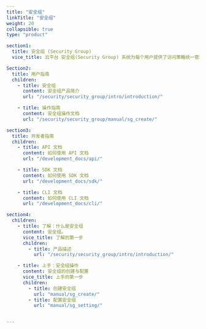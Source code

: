 ```yaml
---
title: "安全组"
linkTitle: "安全组"
weight: 20
collapsible: true
type: "product"

section1:
  title: 安全组 (Security Group)
  vice_title: 云平台 安全组(Security Group) 系统为每个用户提供了访问策略统一管理功能，您可以通过安全组管理网络中上行、下行端口访问策略，并且对策略进行备份和回滚。

Section2:
  title: 用户指南
  children:
    - title: 安全组
      content: 安全组产品简介
      url: "/security/security_group/intro/introduction/"

    - title: 操作指南
      content: 安全组操作文档
      url: "/security/security_group/manual/sg_create/"

section3:
  title: 开发者指南
  children:
    - title: API 文档
      content: 如何使用 API 文档
      url: "/development_docs/api/"

    - title: SDK 文档
      content: 如何使用 SDK 文档
      url: "/development_docs/sdk/"

    - title: CLI 文档
      content: 如何使用 CLI 文档
      url: "/development_docs/cli/"

section4:
  children:
    - title: 了解：什么是安全组
      content: 安全组。
      vice_title: 了解的第一步
      children:
        - title: 产品描述
          url: "/security/security_group/intro/introduction/"

    - title: 上手：安全组操作
      content: 安全组的创建与配置
      vice_title: 上手的第一步
      children:
        - title: 创建安全组
          url: "manual/sg_create/" 
        - title: 配置安全组
          url: "manual/sg_setting/"  


---
```




